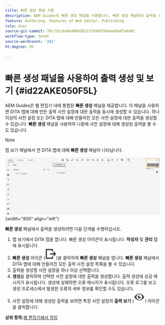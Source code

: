 ```yaml
---
title: 빠른 생성 패널 사용
description: AEM Guides의 빠른 생성 패널을 사용합니다. 빠른 생성 패널에서 출력을 생성하고 보는 방법에 대해 알아봅니다.
feature: Authoring, Features of Web Editor, Publishing
role: User
source-git-commit: 76c731c6a0e496b5b1237b9b9fb84adda8fa8a92
workflow-type: tm+mt
source-wordcount: '261'
ht-degree: 0%

---
```


# 빠른 생성 패널을 사용하여 출력 생성 및 보기 {#id22AKE050F5L}

AEM Guides은 웹 편집기 내에 통합된 **빠른 생성** 패널을 제공합니다. 이 패널을 사용하면 DITA 맵에 대해 만든 출력 사전 설정에 대한 출력을 동시에 생성할 수 있습니다. 하나 이상의 사전 설정 또는 DITA 맵에 대해 만들어진 모든 사전 설정에 대한 출력을 생성할 수 있습니다. **빠른 생성** 패널을 사용하여 나중에 사전 설정에 대해 생성된 출력을 볼 수도 있습니다.

>[!NOTE]
>
> 맵 보기 패널에서 연 DITA 맵에 대해 **빠른 생성** 패널이 나타납니다.

![](images/quick-generate-map-view.png){width="800" align="left"}

**빠른 생성** 패널에서 출력을 생성하려면 다음 단계를 수행하십시오.

1. 맵 보기에서 DITA 맵을 엽니다. 빠른 생성 아이콘이 표시됩니다. **작성자** 및 **관리** 탭에 표시됩니다.
1. **빠른 생성** 아이콘 \(![](images/quick-generate-icon.svg)\)을 클릭하여 **빠른 생성** 패널을 엽니다. **빠른 생성** 패널에서 DITA 맵에 대해 만들어진 모든 출력 사전 설정 목록을 볼 수 있습니다.
1. 출력을 생성할 사전 설정을 하나 이상 선택합니다.
1. **생성**&#x200B;을 클릭하여 선택한 사전 설정에 대한 출력을 생성합니다. 출력 생성에 성공 메시지가 표시됩니다. 생성에 실패하면 오류 메시지가 표시됩니다. 오류 로그를 보고 생성 프로세스에서 발생한 오류의 세부 정보를 확인할 수도 있습니다.
1. 사전 설정에 대해 생성된 출력을 보려면 특정 사전 설정의 **출력 보기** \(![](images/view-output-icon.svg)\) 아이콘을 클릭합니다.

**상위 항목:**[&#x200B;웹 편집기에서 작업](web-editor.md)
